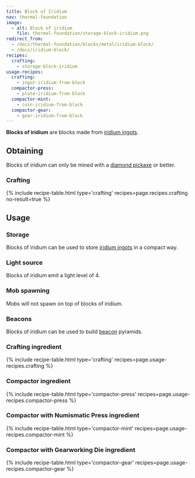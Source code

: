 ```yaml
---
title: Block of Iridium
nav: thermal-foundation
image:
  - alt: Block of iridium
    file: thermal-foundation/storage-block-iridium.png
redirect_from:
  - /docs/thermal-foundation/blocks/metal/iridium-block/
  - /docs/iridium-block/
recipes:
  crafting:
    - storage-block-iridium
usage-recipes:
  crafting:
    - ingot-iridium-from-block
  compactor-press:
    - plate-iridium-from-block
  compactor-mint:
    - coin-iridium-from-block
  compactor-gear:
    - gear-iridium-from-block
---
```


**Blocks of iridium** are blocks made from [iridium ingots](/docs/iridium-ingot/).


Obtaining
---------

Blocks of iridium can only be mined with a [diamond
pickaxe](https://minecraft.gamepedia.com/Pickaxe) or better.

### Crafting
{% include recipe-table.html type='crafting' recipes=page.recipes.crafting no-result=true %}


Usage
-----

### Storage
Blocks of iridium can be used to store [iridium ingots](/docs/iridium-ingot/) in
a compact way.

### Light source
Blocks of iridium emit a light level of 4.

### Mob spawning
Mobs will not spawn on top of blocks of iridium.

### Beacons
Blocks of iridium can be used to build
[beacon](https://minecraft.gamepedia.com/Beacon) pyramids.

### Crafting ingredient
{% include recipe-table.html type='crafting' recipes=page.usage-recipes.crafting %}

### Compactor ingredient
{% include recipe-table.html type='compactor-press' recipes=page.usage-recipes.compactor-press %}

### Compactor with Numismatic Press ingredient
{% include recipe-table.html type='compactor-mint' recipes=page.usage-recipes.compactor-mint %}

### Compactor with Gearworking Die ingredient
{% include recipe-table.html type='compactor-gear' recipes=page.usage-recipes.compactor-gear %}
